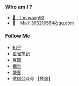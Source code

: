 ### Who am I ?
- [🌱 &nbsp;&nbsp;&nbsp;I`m wang90](https://github.com/wang90)
- 👯 &nbsp;&nbsp;&nbsp;Mail: 393210564@qq.com
### Follow Me
- [知乎](https://www.zhihu.com/people/wang90_)
- [语雀笔记](https://www.yuque.com/wang90)
- [豆瓣](https://www.douban.com/people/65641304/statuses)
- [掘金](https://juejin.cn/user/1926000100256014)
- [博客](https://wang90.github.io/)
- 微信公众号 【轶途】
